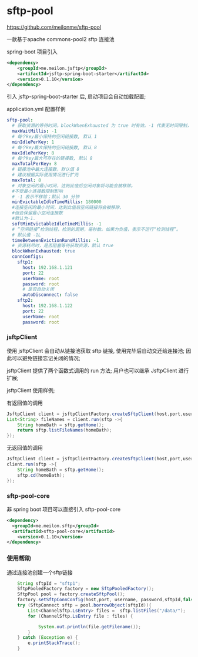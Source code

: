 # sftp-pool

https://github.com/meilonme/sftp-pool

一款基于apache commons-pool2  sftp 连接池

spring-boot 项目引入
```xml
<dependency>
    <groupId>me.meilon.jsftp</groupId>
    <artifactId>jsftp-spring-boot-starter</artifactId>
    <version>0.1.10</version>
</dependency>
```
引入 jsftp-spring-boot-starter 后, 启动项目会自动加载配置;

application.yml 配置样例
```yaml
sftp-pool:
  # 获取资源的等待时间。blockWhenExhausted 为 true 时有效。-1 代表无时间限制，一直阻塞直到有可用的资源
  maxWaitMillis: -1
  # 每个key最小保持的空闲链接数, 默认 1
  minIdlePerKey: 1
  # 每个key最大保持的空闲链接数, 默认 8
  maxIdlePerKey: 8
  # 每个key最大可存在的链接数, 默认 8
  maxTotalPerKey: 8
  # 链接池中最大连接数，默认值 8
  # 建议根据实际使用情况进行扩充
  maxTotal: 8
  # 对象空闲的最小时间，达到此值后空闲对象将可能会被移除。
  #不受最小连接数限制影响
  # -1 表示不移除；默认 30 分钟
  minEvictableIdleTimeMillis: 180000
  #连接空闲的最小时间，达到此值后空闲链接将会被移除，
  #但会保留最小空闲连接数
  #默认为-1.
  softMinEvictableIdleTimeMillis: -1
  # “空闲链接”检测线程，检测的周期，毫秒数。如果为负值，表示不运行“检测线程”。
  # 默认值 -1L
  timeBetweenEvictionRunsMillis: -1
  # 资源耗尽时，是否阻塞等待获取资源，默认 true
  blockWhenExhausted: true
  connConfigs:
    sftp1:
      host: 192.168.1.121
      port: 22
      userName: root
      password: root
      # 是否自动关闭
      autoDisconnect: false
    sftp2:
      host: 192.168.1.122
      port: 22
      userName: root
      password: root
```

### jsftpClient 

使用 jsftpClient 会自动从链接池获取 sftp 链接, 使用完毕后自动交还给连接池; 因此可以避免链接忘记关闭的情况;

jsftpClient 提供了两个函数式调用的 run 方法;
用户也可以继承 JsftpClient 进行扩展;

jsftpClient 使用样例;

有返回值的调用
```java
JsftpClient client = jsftpClientFactory.createSftpClient(host,port,username,password);
List<String> fileNames = client.run(sftp ->{
    String homeBath = sftp.getHome();
    return sftp.listFileNames(homeBath);
});
```

无返回值的调用
```java
JsftpClient client = jsftpClientFactory.createSftpClient(host,port,username,password);
client.run(sftp ->{
    String homeBath = sftp.getHome();
    sftp.cd(homeBath);
});
```


### sftp-pool-core
非 spring boot 项目可以直接引入 sftp-pool-core

```xml
<dependency>
  <groupId>me.meilon.sftp</groupId>
  <artifactId>sftp-pool-core</artifactId>
    <version>0.1.10</version>
</dependency>
```

### 使用帮助
通过连接池创建一个sftp链接
```java
    String sftpId = "sftp1";
    SftpPooledFactory factory = new SftpPooledFactory();
    SftpPool pool = factory.createSftpPool();
    factory.setSftpConnConfig(host,port, username, password,sftpId,false);
    try (SftpConnect sftp = pool.borrowObject(sftpId)){
        List<ChannelSftp.LsEntry> files =  sftp.listFiles("/data/");
        for (ChannelSftp.LsEntry file : files) {

            System.out.println(file.getFilename());
        }
    } catch (Exception e) {
        e.printStackTrace();
    }
```
